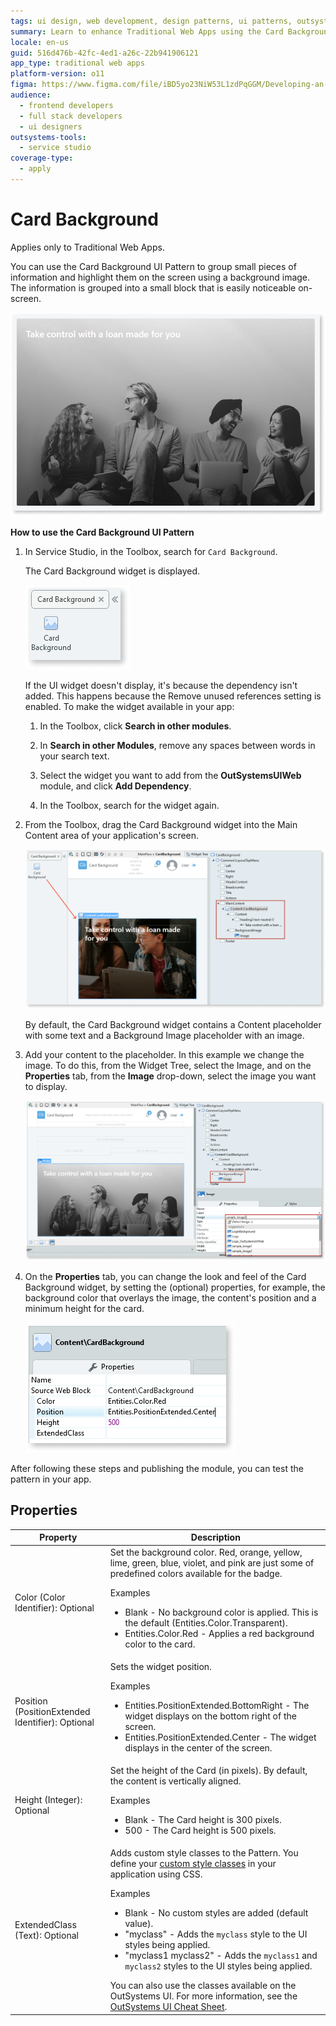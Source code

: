 ```yaml
---
tags: ui design, web development, design patterns, ui patterns, outsystems
summary: Learn to enhance Traditional Web Apps using the Card Background UI Pattern in OutSystems 11 (O11).
locale: en-us
guid: 516d476b-42fc-4ed1-a26c-22b941906121
app_type: traditional web apps
platform-version: o11
figma: https://www.figma.com/file/iBD5yo23NiW53L1zdPqGGM/Developing-an-Application?type=design&node-id=222%3A60&mode=design&t=ANpsYvOCthr9AWot-1
audience:
  - frontend developers
  - full stack developers
  - ui designers
outsystems-tools:
  - service studio
coverage-type:
  - apply
---
```


# Card Background

<div class="info" markdown="1">

Applies only to Traditional Web Apps.

</div>

You can use the Card Background UI Pattern to group small pieces of information and highlight them on the screen using a background image. The information is grouped into a small block that is easily noticeable on-screen. 

![Screenshot of a card background example in a traditional web app](images/cardbackground-1-ss.png "Card Background Example")

**How to use the Card Background UI Pattern**

1. In Service Studio, in the Toolbox, search for `Card Background`.

    The Card Background widget is displayed.

    ![Service Studio interface showing the Card Background widget in the toolbox](images/cardbackground-2-ss.png "Card Background Widget in Service Studio")

    If the UI widget doesn't display, it's because the dependency isn't added. This happens because the Remove unused references setting is enabled. To make the widget available in your app:

    1. In the Toolbox, click **Search in other modules**.

    1. In **Search in other Modules**, remove any spaces between words in your search text.
    
    1. Select the widget you want to add from the **OutSystemsUIWeb** module, and click **Add Dependency**. 
    
    1. In the Toolbox, search for the widget again.

1. From the Toolbox, drag the Card Background widget into the Main Content area of your application's screen.

    ![Dragging the Card Background widget into the Main Content area of an application screen](images/cardbackground-3-ss.png "Dragging Card Background Widget")

    By default, the Card Background widget contains a Content placeholder with some text and a Background Image placeholder with an image.

1. Add your content to the placeholder. In this example we change the image. To do this, from the Widget Tree, select the Image, and on the **Properties** tab, from the **Image** drop-down, select the image you want to display.

    ![Widget Tree selection of an image to change in the Card Background widget properties](images/cardbackground-4-ss.png "Changing Image in Card Background")

1. On the **Properties** tab, you can change the look and feel of the Card Background widget, by setting the (optional) properties, for example, the background color that overlays the image, the content's position and a minimum height for the card.

    ![Properties tab in Service Studio showing options to customize the Card Background widget](images/cardbackground-5-ss.png "Card Background Properties")

After following these steps and publishing the module, you can test the pattern in your app.

## Properties

| **Property** | **Description** |
|---|---|
| Color (Color Identifier): Optional | Set the background color. Red, orange, yellow, lime, green, blue, violet, and pink are just some of predefined colors available for the badge. <p>Examples <ul><li>Blank - No background color is applied. This is the default (Entities.Color.Transparent).</li><li>Entities.Color.Red - Applies a red background color to the card.</li></ul></p> |
| Position (PositionExtended Identifier): Optional | Sets the widget position. <p>Examples</p><ul><li>Entities.PositionExtended.BottomRight - The widget displays on the bottom right of the screen. </li><li>Entities.PositionExtended.Center - The widget displays in the center of the screen. </li></ul> |
| Height (Integer): Optional | Set the height of the Card (in pixels). By default, the content is vertically aligned. <p>Examples</p><ul><li>Blank - The Card height is 300 pixels. </li><li>500 - The Card height is 500 pixels. </li></ul> |
| ExtendedClass (Text): Optional | Adds custom style classes to the Pattern. You define your [custom style classes](../../../look-feel/css.md) in your application using CSS.<p>Examples</p><ul><li>Blank - No custom styles are added (default value).</li><li>"myclass" - Adds the ``myclass`` style to the UI styles being applied.</li><li>"myclass1 myclass2" - Adds the ``myclass1`` and ``myclass2`` styles to the UI styles being applied. </li></ul>You can also use the classes available on the OutSystems UI. For more information, see the [OutSystems UI Cheat Sheet](https://outsystemsui.outsystems.com/OutSystemsUIWebsite/CheatSheet). |
